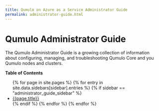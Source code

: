 ```yaml
---
title: Qumulo on Azure as a Service Administrator Guide
permalink: administrator-guide.html
---
```


# Qumulo Administrator Guide
The Qumulo Administrator Guide is a growing collection of information about configuring, managing, and troubleshooting Qumulo Core and you Qumulo nodes and clusters.

**Table of Contents**
<ul>
 {% for page in site.pages %}
   {% for entry in site.data.sidebars[sidebar].entries %}
       {% if sidebar == "administrator_guide_sidebar" %}
           <li><a href="{{ page.permalink | prepend: site.baseurl }}">{{page.title}}</a></li>
        {% endif %}
   {% endfor %}
 {% endfor %}
</ul>
